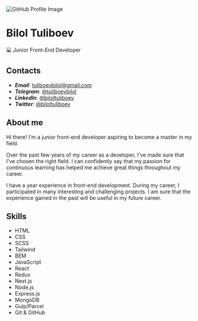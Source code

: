 ![GitHub Profile Image](https://avatars.githubusercontent.com/u/66999197?v=4)

# Bilol Tuliboev

:computer: Junior Front-End Developer

## Contacts

- **_Email_**: [tuliboevbilol@gmail.com](mailto:tuliboevbilol@gmail.com)
- **_Telegram_**: [@tuliboevbilol](https://t.me/tuliboevbilol)
- **_LinkedIn_**: [@biloltuliboev](https://linkedin.com/in/biloltuliboev)
- **_Twitter_**: [@biloltuliboev](https://twitter.com/biloltuliboev)

## About me

Hi there! I'm a junior front-end developer aspiring to become a master in my field.

Over the past few years of my career as a developer, I've made sure that I've chosen the right field. I can confidently say that my passion for continuous learning has helped me achieve great things throughout my career.

I have a year experience in front-end development. During my career, I participated in many interesting and challenging projects. I am sure that the experience gained in the past will be useful in my future career.

## Skills

- HTML
- CSS
- SCSS
- Tailwind
- BEM
- JavaScript
- React
- Redux
- Next.js
- Node.js
- Express.js
- MongoDB
- Gulp/Parcel
- Git & GitHub
